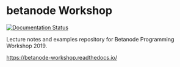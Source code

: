 # betanode Workshop
[![Documentation Status](https://readthedocs.org/projects/betanode-workshop/badge/?version=latest)](https://betanode-workshop.readthedocs.io/?badge=latest)

Lecture notes and examples repository for Betanode Programming Workshop 2019.

https://betanode-workshop.readthedocs.io/
